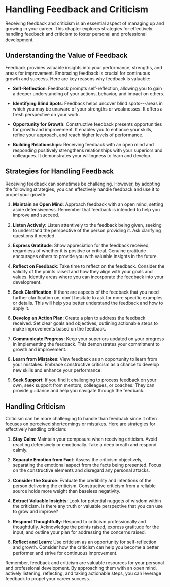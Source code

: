Handling Feedback and Criticism
==========================================

Receiving feedback and criticism is an essential aspect of managing up and growing in your career. This chapter explores strategies for effectively handling feedback and criticism to foster personal and professional development.

Understanding the Value of Feedback
-----------------------------------

Feedback provides valuable insights into your performance, strengths, and areas for improvement. Embracing feedback is crucial for continuous growth and success. Here are key reasons why feedback is valuable:

* **Self-Reflection**: Feedback prompts self-reflection, allowing you to gain a deeper understanding of your actions, behavior, and impact on others.

* **Identifying Blind Spots**: Feedback helps uncover blind spots---areas in which you may be unaware of your strengths or weaknesses. It offers a fresh perspective on your work.

* **Opportunity for Growth**: Constructive feedback presents opportunities for growth and improvement. It enables you to enhance your skills, refine your approach, and reach higher levels of performance.

* **Building Relationships**: Receiving feedback with an open mind and responding positively strengthens relationships with your superiors and colleagues. It demonstrates your willingness to learn and develop.

Strategies for Handling Feedback
--------------------------------

Receiving feedback can sometimes be challenging. However, by adopting the following strategies, you can effectively handle feedback and use it to propel your growth:

1. **Maintain an Open Mind**: Approach feedback with an open mind, setting aside defensiveness. Remember that feedback is intended to help you improve and succeed.

2. **Listen Actively**: Listen attentively to the feedback being given, seeking to understand the perspective of the person providing it. Ask clarifying questions if needed.

3. **Express Gratitude**: Show appreciation for the feedback received, regardless of whether it is positive or critical. Genuine gratitude encourages others to provide you with valuable insights in the future.

4. **Reflect on Feedback**: Take time to reflect on the feedback. Consider the validity of the points raised and how they align with your goals and values. Identify areas where you can incorporate the feedback into your development.

5. **Seek Clarification**: If there are aspects of the feedback that you need further clarification on, don't hesitate to ask for more specific examples or details. This will help you better understand the feedback and how to apply it.

6. **Develop an Action Plan**: Create a plan to address the feedback received. Set clear goals and objectives, outlining actionable steps to make improvements based on the feedback.

7. **Communicate Progress**: Keep your superiors updated on your progress in implementing the feedback. This demonstrates your commitment to growth and improvement.

8. **Learn from Mistakes**: View feedback as an opportunity to learn from your mistakes. Embrace constructive criticism as a chance to develop new skills and enhance your performance.

9. **Seek Support**: If you find it challenging to process feedback on your own, seek support from mentors, colleagues, or coaches. They can provide guidance and help you navigate through the feedback.

Handling Criticism
------------------

Criticism can be more challenging to handle than feedback since it often focuses on perceived shortcomings or mistakes. Here are strategies for effectively handling criticism:

1. **Stay Calm**: Maintain your composure when receiving criticism. Avoid reacting defensively or emotionally. Take a deep breath and respond calmly.

2. **Separate Emotion from Fact**: Assess the criticism objectively, separating the emotional aspect from the facts being presented. Focus on the constructive elements and disregard any personal attacks.

3. **Consider the Source**: Evaluate the credibility and intentions of the person delivering the criticism. Constructive criticism from a reliable source holds more weight than baseless negativity.

4. **Extract Valuable Insights**: Look for potential nuggets of wisdom within the criticism. Is there any truth or valuable perspective that you can use to grow and improve?

5. **Respond Thoughtfully**: Respond to criticism professionally and thoughtfully. Acknowledge the points raised, express gratitude for the input, and outline your plan for addressing the concerns raised.

6. **Reflect and Learn**: Use criticism as an opportunity for self-reflection and growth. Consider how the criticism can help you become a better performer and strive for continuous improvement.

Remember, feedback and criticism are valuable resources for your personal and professional development. By approaching them with an open mind, actively listening, reflecting, and taking actionable steps, you can leverage feedback to propel your career success.
